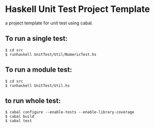 # Haskell Unit Test Project Template

a project template for unit test using cabal.

## To run a single test:

    $ cd src
    $ runhaskell UnitTest/Util/NumericTest.hs

## To run a module test:

    $ cd src
    $ runhaskell UnitTest/Util.hs

## to run whole test:

    $ cabal configure --enable-tests --enable-library-coverage
    $ cabal build
    $ cabal test

